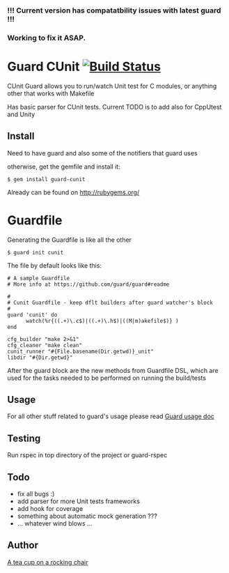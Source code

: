 ### !!! Current version has compatatbility issues with latest guard !!!
### Working to fix it ASAP.

# Guard CUnit  [![Build Status](https://secure.travis-ci.org/teacup-on-rockingchair/guard-cunit.png?branch=master)](http://travis-ci.org/teacup-on-rockingchair/guard-cunit)

CUnit Guard allows you to run/watch Unit test for C modules, or anything other that works with Makefile

Has basic parser for CUnit tests. Current TODO is to add also for CppUtest and Unity

## Install

Need to have guard and also some of the notifiers that guard uses

otherwise, get the gemfile and install it:
```
$ gem install guard-cunit
```

Already can be found on http://rubygems.org/

# Guardfile

Generating the Guardfile is like all the other

```
$ guard init cunit
```

The file by default looks like this:

```
# A sample Guardfile
# More info at https://github.com/guard/guard#readme

#
# Cunit Guardfile - keep dflt builders after guard watcher's block
#
guard 'cunit' do
      watch(%r{((.+)\.c$)|((.+)\.h$)|((M|m)akefile$)} )	
end

cfg_builder "make 2>&1"
cfg_cleaner "make clean"
cunit_runner "#{File.basename(Dir.getwd)}_unit"
libdir "#{Dir.getwd}"

```

After the guard block are the new methods from Guardfile DSL, which are used for the tasks needed to be performed on running the build/tests



## Usage

For all other stuff related to guard's usage please read [Guard usage doc](https://github.com/guard/guard#readme)

Testing
-----------

Run rspec in top directory of the project or guard-rspec


Todo
-----------
- fix all bugs :)
- add parser for more Unit tests frameworks
- add hook for coverage
- something about automatic mock generation ???
- ... whatever wind blows ...

Author
----------
[A tea cup on a rocking chair](https://github.com/teacup-on-rockingchair)


